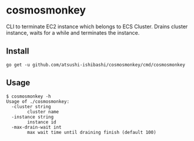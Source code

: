 # cosmosmonkey
CLI to terminate EC2 instance which belongs to ECS Cluster.
Drains cluster instance, waits for a while and terminates the instance.

## Install
```
go get -u github.com/atsushi-ishibashi/cosmosmonkey/cmd/cosmosmonkey
```

## Usage
```
$ cosmosmonkey -h
Usage of ./cosmosmonkey:
  -cluster string
    	cluster name
  -instance string
    	instance id
  -max-drain-wait int
    	max wait time until draining finish (default 100)
```
